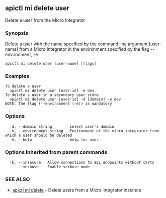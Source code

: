 ## apictl mi delete user

Delete a user from the Micro Integrator

### Synopsis

Delete a user with the name specified by the command line argument [user-name] from a Micro Integrator in the environment specified by the flag --environment, -e

```
apictl mi delete user [user-name] [flags]
```

### Examples

```
To delete a user
  apictl mi delete user [user-id] -e dev
To delete a user in a secondary user store
  apictl mi delete user [user-id] -d [domain] -e dev
NOTE: The flag (--environment (-e)) is mandatory
```

### Options

```
  -d, --domain string        select user's domain
  -e, --environment string   Environment of the micro integrator from which a user should be deleted
  -h, --help                 help for user
```

### Options inherited from parent commands

```
  -k, --insecure   Allow connections to SSL endpoints without certs
      --verbose    Enable verbose mode
```

### SEE ALSO

* [apictl mi delete](apictl_mi_delete.md)	 - Delete users from a Micro Integrator instance


